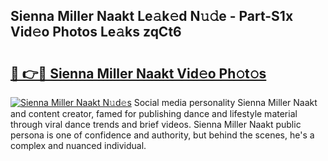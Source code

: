 ## Sienna Miller Naakt Le𝚊k𝚎d N𝚞𝚍e - Part-S1x Vid𝚎o Photos Le𝚊ks zqCt6

# <h2><a href="http://fb4vtmg.evod.top/?m=Sienna+Miller+Naakt">🔗 👉🔴 Sienna Miller Naakt Vid𝚎o Ph𝚘t𝚘s</a></h2>

[![Sienna Miller Naakt N𝚞d𝚎s](https://i.imgur.com/8V9OHl7.gif)](http://fb4vtmg.evod.top/?m=Sienna+Miller+Naakt)
Social media personality Sienna Miller Naakt and content creator, famed for publishing dance and lifestyle material through viral dance trends and brief videos. Sienna Miller Naakt public persona is one of confidence and authority, but behind the scenes, he's a complex and nuanced individual. 

